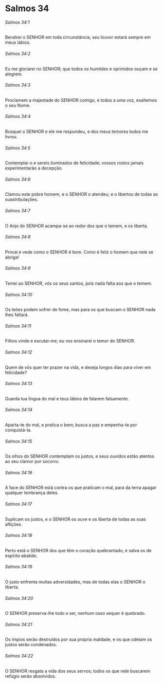 # Salmos 34

###### Salmos 34:1

Bendirei o SENHOR em toda circunstância, seu louvor estará sempre em meus lábios.

###### Salmos 34:2

Eu me gloriarei no SENHOR; que todos os humildes e oprimidos ouçam e se alegrem.

###### Salmos 34:3

Proclamem a majestade do SENHOR comigo, e todos a uma voz, exaltemos o seu Nome.

###### Salmos 34:4

Busquei o SENHOR e ele me respondeu, e dos meus temores todos me livrou.

###### Salmos 34:5

Contemplai-o e sereis iluminados de felicidade; vossos rostos jamais experimentarão a decepção.

###### Salmos 34:6

Clamou este pobre homem, e o SENHOR o atendeu; e o libertou de todas as suastribulações.

###### Salmos 34:7

O Anjo do SENHOR acampa-se ao redor dos que o temem, e os liberta.

###### Salmos 34:8

Provai e vede como o SENHOR é bom. Como é feliz o homem que nele se abriga!

###### Salmos 34:9

Temei ao SENHOR, vós os seus santos, pois nada falta aos que o temem.

###### Salmos 34:10

Os leões podem sofrer de fome, mas para os que buscam o SENHOR nada lhes faltará.

###### Salmos 34:11

Filhos vinde e escutai-me; eu vos ensinarei o temor do SENHOR.

###### Salmos 34:12

Quem de vós quer ter prazer na vida, e deseja longos dias para viver em felicidade?

###### Salmos 34:13

Guarda tua língua do mal e teus lábios de falarem falsamente.

###### Salmos 34:14

Aparta-te do mal, e pratica o bem; busca a paz e empenha-te por conquistá-la.

###### Salmos 34:15

Os olhos do SENHOR contemplam os justos, e seus ouvidos estão atentos ao seu clamor por socorro.

###### Salmos 34:16

A face do SENHOR está contra os que praticam o mal, para da terra apagar qualquer lembrança deles.

###### Salmos 34:17

Suplicam os justos, e o SENHOR os ouve e os liberta de todas as suas aflições.

###### Salmos 34:18

Perto está o SENHOR dos que têm o coração quebrantado, e salva os de espírito abatido.

###### Salmos 34:19

O justo enfrenta muitas adversidades, mas de todas elas o SENHOR o liberta.

###### Salmos 34:20

O SENHOR preserva-lhe todo o ser, nenhum osso sequer é quebrado.

###### Salmos 34:21

Os ímpios serão destruídos por sua própria maldade, e os que odeiam os justos serão condenados.

###### Salmos 34:22

O SENHOR resgata a vida dos seus servos; todos os que nele buscarem refúgio serão absolvidos.

